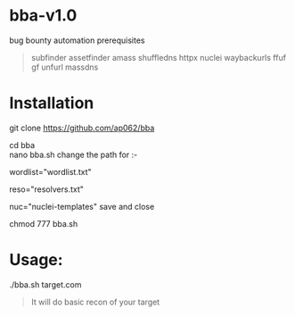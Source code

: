 # bba-v1.0
bug bounty automation 
prerequisites
 > subfinder
 > assetfinder
 > amass
 > shuffledns
 > httpx
 > nuclei
 > waybackurls
 > ffuf
 > gf 
 > unfurl
 > massdns
 
 
<h1>Installation </h1> 

git clone  https://github.com/ap062/bba    

cd  bba
<br>
nano bba.sh 
   change the path  for :-
   
   wordlist="wordlist.txt"
   
   reso="resolvers.txt"
   
   nuc="nuclei-templates"
save and close 

chmod 777 bba.sh


<h1> Usage: </h1>
  ./bba.sh target.com
  
  
  >It will do basic recon of your target 
